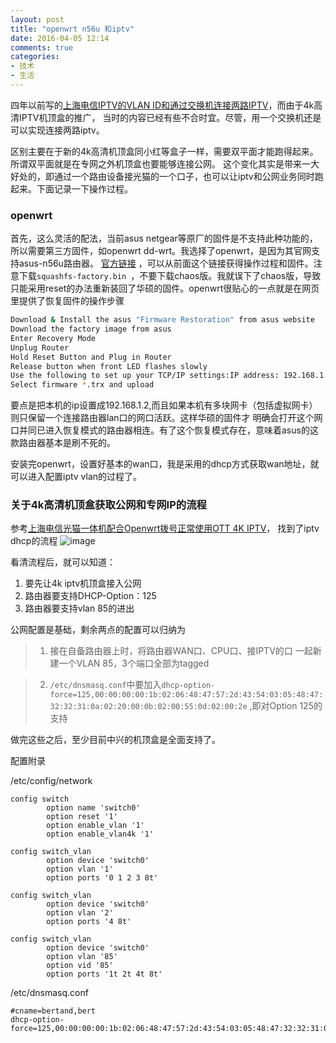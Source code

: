 ```yaml
---
layout: post
title: "openwrt n56u 和iptv"
date: 2016-04-05 12:14
comments: true
categories:
- 技术
- 生活 
---
```


四年以前写的[上海电信IPTV的VLAN ID和通过交换机连接两路IPTV](/blog/2012/02/20/the-way-to-link-to-iptv-in-shanghai-through-vlan/)，而由于4k高清IPTV机顶盒的推广，
当时的内容已经有些不合时宜。尽管，用一个交换机还是可以实现连接两路iptv。

区别主要在于新的4k高清机顶盒同小红等盒子一样，需要双平面才能跑得起来。所谓双平面就是在专网之外机顶盒也要能够连接公网。
这个变化其实是带来一大好处的，即通过一个路由设备接光猫的一个口子，也可以让iptv和公网业务同时跑起来。下面记录一下操作过程。

### openwrt

首先，这么灵活的配法，当前asus netgear等原厂的固件是不支持此种功能的，所以需要第三方固件，如openwrt dd-wrt。我选择了openwrt，是因为其官网支持asus-n56u路由器。
[官方链接](https://wiki.openwrt.org/toh/asus/rt-n56u) ，可以从前面这个链接获得操作过程和固件。注意下载`squashfs-factory.bin `，不要下载chaos版。我就误下了chaos版，导致只能采用reset的办法重新装回了华硕的固件。openwrt很贴心的一点就是在网页里提供了恢复固件的操作步骤

```sh
Download & Install the asus "Firmware Restoration" from asus website
Download the factory image from asus
Enter Recovery Mode
Unplug Router
Hold Reset Button and Plug in Router
Release button when front LED flashes slowly
Use the following to set up your TCP/IP settings:IP address: 192.168.1.x Subnet mask: 255.255.255.0
Select firmware *.trx and upload
```

要点是把本机的ip设置成192.168.1.2,而且如果本机有多块网卡（包括虚拟网卡）则只保留一个连接路由器lan口的网口活跃。这样华硕的固件才
明确会打开这个网口并同已进入恢复模式的路由器相连。有了这个恢复模式存在，意味着asus的这款路由器基本是刷不死的。

安装完openwrt，设置好基本的wan口，我是采用的dhcp方式获取wan地址，就可以进入配置iptv vlan的过程了。

### 关于4k高清机顶盒获取公网和专网IP的流程

参考[上海电信光猫一体机配合Openwrt拨号正常使用OTT 4K IPTV](https://www.ydkfblog.com/?m=201602)，
找到了iptv dhcp的流程
![image](/images/openwrt/4kiptvdhcp.png)

看清流程后，就可以知道：
1. 要先让4k iptv机顶盒接入公网  
2. 路由器要支持DHCP-Option：125  
3. 路由器要支持vlan 85的进出

公网配置是基础，剩余两点的配置可以归纳为

> 1. 接在自备路由器上时，将路由器WAN口、CPU口、接IPTV的口 一起新建一个VLAN 85，3个端口全部为tagged

> 2. `/etc/dnsmasq.conf`中要加入`dhcp-option-force=125,00:00:00:00:1b:02:06:48:47:57:2d:43:54:03:05:48:47:32:32:31:0a:02:20:00:0b:02:00:55:0d:02:00:2e` ,即对Option 125的支持

做完这些之后，至少目前中兴的机顶盒是全面支持了。

配置附录

/etc/config/network
```
config switch                                                                                                                                                                        
        option name 'switch0'                                                                                                                                                        
        option reset '1'                                                                                                                                                             
        option enable_vlan '1'                                                                                                                                                       
        option enable_vlan4k '1'                                                                                                                                                     
                                                                                                                                                                                     
config switch_vlan                                                                                                                                                                   
        option device 'switch0'                                                                                                                                                      
        option vlan '1'                                                                                                                                                              
        option ports '0 1 2 3 8t'                                                                                                                                                    
                                                                                                                                                                                     
config switch_vlan                                                                                                                                                                   
        option device 'switch0'                                                                                                                                                      
        option vlan '2'                                                                                                                                                              
        option ports '4 8t'                                                                                                                                                          
                                                                                                                                                                                     
config switch_vlan                                                                                                                                                                   
        option device 'switch0'                                                                                                                                                      
        option vlan '85'                                                                                                                                                             
        option vid '85'                                                                                                                                                              
        option ports '1t 2t 4t 8t'    
```

/etc/dnsmasq.conf
```
#cname=bertand,bert
dhcp-option-force=125,00:00:00:00:1b:02:06:48:47:57:2d:43:54:03:05:48:47:32:32:31:0a:02:20:00:0b:02:00:55:0d:02:00:2e
```
